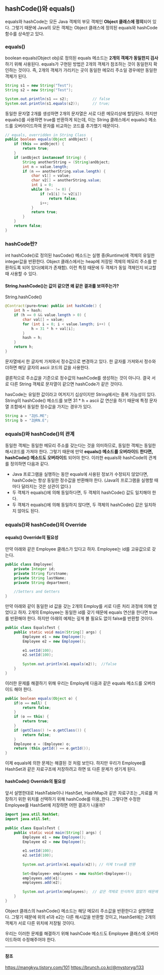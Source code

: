 ## hashCode()와 equals()
equals와 hashCode는 모든 Java 객체의 부모 객체인 **Object 클래스에 정의**되어 있다. 그렇기 때문에 Java의 모든 객체는 Object 클래스에 정의된 equals와 hashCode 함수를 상속받고 있다.

### equals()
boolean equals(Object obj)로 정의된 equals 메소드는 **2개의 객체가 동일한지 검사**하기 위해 사용된다. equals가 구현된 방법은 2개의 객체가 참조하는 것이 동일한지 확인하는 것이다.
즉, 2개의 객체가 가리키는 곳이 동일한 메모리 주소일 경우에만 동일한 객체가 된다.

```java
String s1 = new String("Test");
String s2 = new String("Test");

System.out.println(s1 == s2);			// false
System.out.println(s1.equals(s2));		// true;
```

동일한 문자열 2개를 생성하면 2개의 문자열은 서로 다른 메모리상에 할당된다. 하지만 equals()를 사용하면 true를 반환하게 되는데, 이는 String 클래스에서 equals() 메소드를 오버라이드하여 문자를 비교하는 코드를 추가했기 때문이다.

```java
// equals, overridden in String Class 
public boolean equals(Object anObject) {
    if (this == anObject) {
        return true;
    }
    if (anObject instanceof String) {
        String anotherString = (String)anObject;
        int n = value.length;
        if (n == anotherString.value.length) {
            char v1[] = value;
            char v2[] = anotherString.value;
            int i = 0;
            while (n-- != 0) {
                if (v1[i] != v2[i])
                    return false;
                i++;
            }
            return true;
        }
    } 
    return false;
}
```

### hashCode란?
int hashCode()로 정의된 hasCode() 메소드는 실행 중(Runtime)에 객체의 유일한 integer값을 반환한다. Object 클래스에서는 heap에 저장된 객체의 메모리 주소를 반환하도록 되어 있다(예외가 존재함). 이런 특징 때문에 두 객체가 동일 객체인지 비교할 때 사용할 수 있다.

#### String.hashCode()는 값이 같으면 왜 같은 결과를 보여주는가?
String.hashCode()

```java
@Contract(pure=true) public int hashCode() {
	int h = hash;
	if (h == 0 && value.length > 0) {
		char val[] = value;
		for (int i = 0; i < value.length; i++) {
			h = 31 * h + val[i];
		}
		hash = h;
	}
	return h;
}	
```
문자열에서 한 글자씩 가져와서 정수값으로 변경하고 있다. 한 글자를 가져와서 정수와 더하면 해당 글자의 ascii 코드의 값을 사용한다.

결론적으로 주소값을 기준으로 정수값의 hashCode를 생성하는 것이 아니다. 결국 서로 다른 String 객체로 문자열이 같으면 hashCode가 같은 것이다.

hasCode는 유일한 값이라고 여겨지기 십상이지만 String에서는 중복 가능성이 있다. String의 hashCode() 메소드를 보면 31 * h + ascii 값 연산을 하기 때문에 특정 문자열 조합에서 동일한 정수값을 가지는 경우가 있다.

```java
String a = "Z@S.ME";
String b = "Z@RN.E";
```

### equals()와 hashCode()의 관계
동일한 객체는 동일한 메모리 주소를 갖는다는 것을 의미하므로, 동일한 객체는 동일한 해시코드를 가져야 한다. 그렇기 때문에 만약 **equals() 메소드를 오버라이드 한다면, hashCode() 메소드도 오버라이드** 되어야 한다.
이러한 equals와 hashCode의 관계를 정의하면 다음과 같다.

* Java 프로그램을 실행하는 동안 equals에 사용된 정보가 수정되지 않았다면, hashCode는 항상 동일한 정수값을 반환해야 한다. (Java의 프로그램을 실행할 때 마다 달라지는 것은 상관이 없다.)
* 두 객체가 equals()에 의해 동일하다면, 두 객체의 hashCode() 값도 일치해야 한다.
* 두 객체가 equals()에 의해 동일하지 않다면, 두 객체의 hashCode() 값은 일치하지 않아도 된다.

### equals()와 hashCode()의 Override
#### equals() Override의 필요성
만약 아래와 같은 Employee 클래스가 있다고 하자. Employee는 id를 고유값으로 갖는다.

```java
public class Employee{
    private Integer id;
    private String firstname;
    private String lastName;
    private String department;
 
    //Setters and Getters
}
```
만약 아래와 같이 동일한 id 값을 갖는 2개의 Employ를 서로 다른 처리 과정에 의해 얻었다고 하자. 2개의 Employee는 동일한 id를 갖기 때문에 equals 연산을 한다면 true를 반환해야 한다. 하지만 아래의 예제는 깊게 볼 필요도 없이 false를 반환할 것이다.

```java
public class EqualsTest {
    public static void main(String[] args) {
        Employee e1 = new Employee();
        Employee e2 = new Employee();
 
        e1.setId(100);
        e2.setId(100);
 
        System.out.println(e1.equals(e2));  //false
    }
}
```
이러한 문제를 해결하기 위해 우리는 Employ에 다음과 같은 equals 메소드를 오버라이드 해야 한다.

```java
public boolean equals(Object o) {
    if(o == null) {
        return false;
    }
    if (o == this) {
        return true;
    }
    if (getClass() != o.getClass()) {
        return false;
    }
    Employee e = (Employee) o;
    return (this.getId() == e.getId()); 
}
```
이제 equals에 의한 문제는 해결된 것 처럼 보인다. 하지만 우리가 Employee를 HashSet과 같은 자료구조에 저장하려고 하면 또 다른 문제가 생기게 된다.

#### hashCode() Override의 필요성
앞서 설명한대로 HashTable이나 HashSet, HashMap과 같은 자료구조는 _자료를 저장하기 위한 위치를 선택하기 위해 hashCode를 이용_한다. 그렇다면 수정한 Employee를 HashSet에 저장하면 어떤 결과가 나올까?

```java
import java.util.HashSet;
import java.util.Set;
 
public class EqualsTest {
    public static void main(String[] args) {
        Employee e1 = new Employee();
        Employee e2 = new Employee();
 
        e1.setId(100);
        e2.setId(100);
 
        System.out.println(e1.equals(e2)); // 이제 true를 반환
 
        Set<Employee> employees = new HashSet<Employee>();
        employees.add(e1);
        employees.add(e2);
         
        System.out.println(employees);  // 같은 객체로 인식하지 않았기 때문에 (중복을 허용하지 않는 Set임에도) 두개의 객체를 출력
    }
}
```
Object 클래스의 hashCode() 메소드는 해당 메모리 주소값을 반환한다고 설명하였다. 그렇기 때문에 위의 e1과 e2는 다른 해시값을 반환할 것이고, HashSet에는 2개의 객체가 서로 다른 위치에 저장될 것이다.

우리는 이러한 문제를 해결하기 위해 hashCode 메소드도 Employee 클래스에 오버라이드하여 수정해주어야 한다.


---
#### 참조
https://mangkyu.tistory.com/101
https://brunch.co.kr/@mystoryg/133